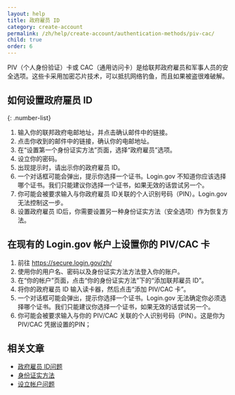 ```yaml
---
layout: help
title: 政府雇员 ID 
category: create-account
permalink: /zh/help/create-account/authentication-methods/piv-cac/
child: true
order: 6
---
```


PIV（个人身份验证）卡或 CAC（通用访问卡）是给联邦政府雇员和军事人员的安全选项。这些卡采用加密芯片技术，可以抵抗网络钓鱼，而且如果被盗很难破解。

## 如何设置政府雇员 ID

{: .number-list}

1. 输入你的联邦政府电邮地址，并点击确认邮件中的链接。
2. 点击你收到的邮件中的链接，确认你的电邮地址。
3. 在“设置第一个身份证实方法”页面，选择“政府雇员”选项。
4. 设立你的密码。
5. 出现提示时，请出示你的政府雇员 ID。
6. 一个对话框可能会弹出，提示你选择一个证书。Login.gov 不知道你应该选择哪个证书。我们只能建议你选择一个证书，如果无效的话尝试另一个。
7. 你可能会被要求输入与你政府雇员 ID关联的个人识别号码（PIN）。Login.gov 无法控制这一步。
8. 设置政府雇员 ID后，你需要设置另一种身份证实方法（安全选项）作为恢复方法。

## 在现有的 Login.gov 帐户上设置你的 PIV/CAC 卡

1. 前往 <https://secure.login.gov/zh/>
2. 使用你的用户名、密码以及身份证实方法方法登入你的账户。
3. 在“你的帐户”页面，点击“你的身份证实方法”下的“添加联邦雇员 ID”。
4. 将你的政府雇员 ID 输入读卡器，然后点击“添加 PIV/CAC 卡”。
5. 一个对话框可能会弹出，提示你选择一个证书。Login.gov 无法确定你必须选择哪个证书。我们只能建议你选择一个证书，如果无效的话尝试另一个。
6. 你可能会被要求输入与你的 PIV/CAC 关联的个人识别号码（PIN）。这是你为 PIV/CAC 凭据设置的PIN；

## 相关文章

* [政府雇员 ID问题](/zh/help/trouble-signing-in/authentication/issues-with-government-employee-id-piv-cac/)
* [身份证实方法](/zh/help/create-account/authentication-methods/)
* [设立帐户问题](/zh/help/create-account/issues-creating-an-account/)
